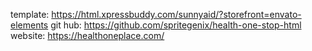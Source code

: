 template: https://html.xpressbuddy.com/sunnyaid/?storefront=envato-elements git
hub: https://github.com/spritegenix/health-one-stop-html website:
https://healthoneplace.com/
